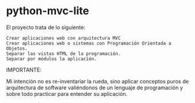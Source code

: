 python-mvc-lite
===============

El proyecto trata de lo siguiente:

    Crear aplicaciones web con arquitectura MVC
    Crear aplicaciones web o sistemas con Programación Orientada a Objetos.
    Separar las vistas HTML de la programación.
    Separar por módulos la aplicación.

IMPORTANTE:

Mi intención no es re-inventariar la rueda, sino aplicar conceptos puros 
de arquitectura de software valiéndonos de un lenguaje de programación y 
sobre todo practicar para entender su aplicación.
